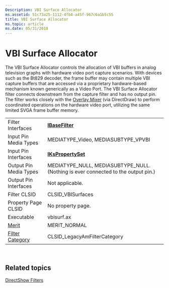 ```yaml
---
Description: VBI Surface Allocator
ms.assetid: 51c73a25-1112-4fb4-a45f-967c6a1b5c55
title: VBI Surface Allocator
ms.topic: article
ms.date: 05/31/2018
---
```


# VBI Surface Allocator

The VBI Surface Allocator controls the allocation of VBI buffers in analog television graphs with hardware video port capture scenarios. With devices such as the Bt829 decoder, the frame buffer may contain multiple VBI capture buffers that are accessed via a proprietary hardware-based mechanism known generically as a Video Port. The VBI Surface Allocator filter connects downstream from the capture filter and has no output pin. The filter works closely with the [Overlay Mixer](overlay-mixer-filter.md) (via DirectDraw) to perform coordinated operations on the hardware video port, utilizing the same limited SVGA frame buffer memory.



|                                          |                                                                                     |
|------------------------------------------|-------------------------------------------------------------------------------------|
| Filter Interfaces                        | [**IBaseFilter**](/windows/desktop/api/Strmif/nn-strmif-ibasefilter)                                                  |
| Input Pin Media Types                    | MEDIATYPE\_Video, MEDIASUBTYPE\_VPVBI                                               |
| Input Pin Interfaces                     | [**IKsPropertySet**](ikspropertyset.md)                                            |
| Output Pin Media Types                   | MEDIATYPE\_NULL, MEDIASUBTYPE\_NULL. (Nothing is ever connected to the output pin.) |
| Output Pin Interfaces                    | Not applicable.                                                                     |
| Filter CLSID                             | CLSID\_VBISurfaces                                                                  |
| Property Page CLSID                      | No property page.                                                                   |
| Executable                               | vbisurf.ax                                                                          |
| [Merit](merit.md)                       | MERIT\_NORMAL                                                                       |
| [Filter Category](filter-categories.md) | CLSID\_LegacyAmFilterCategory                                                       |



 

## Related topics

<dl> <dt>

[DirectShow Filters](directshow-filters.md)
</dt> </dl>

 

 



